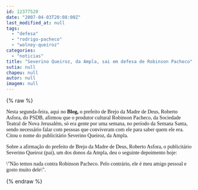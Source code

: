 ```yaml
---
id: 12377520
date: "2007-04-03T20:08:00Z"
last_modified_at: null
tags:
  - "defesa"
  - "rodrigo-pacheco"
  - "wolney-queiroz"
categories:
  - "noticias"
title: "Severino Queiroz, da Ampla, sai em defesa de Robinson Pacheco"
sutia: null
chapeu: null
autor: null
imagem: null
---
```

{% raw %}
<p><P><FONT face=Verdana>Nesta segunda-feira, aqui no <STRONG>Blog,</STRONG> o prefeito de Brejo da Madre de Deus, Roberto Asfora, do PSDB, afirmou que o produtor cultural Robinson Pacheco, da Sociedade Teatral de Nova Jerusalém, só era gente por uma semana, no período da Semana Santa, sendo necessário falar com pessoas que conviveram com ele para saber quem ele era. Citou o nome do publicitário Severino Queiroz, da Ampla.</FONT></P></p>
<p><P><FONT face=Verdana>Sobre a afirmação do prefeito de Brejo da Madre de Deus, Roberto Asfora, o publicitário Severino Queiroz (pai), um dos donos da Ampla, deu o seguinte depoimento hoje:</FONT></P></p>
<p><P><FONT face=Verdana>\"Não temos nada contra Robinson Pacheco. Pelo contrário, ele é meu amigo pessoal e gosto muito dele\".</FONT></P> </p>
{% endraw %}